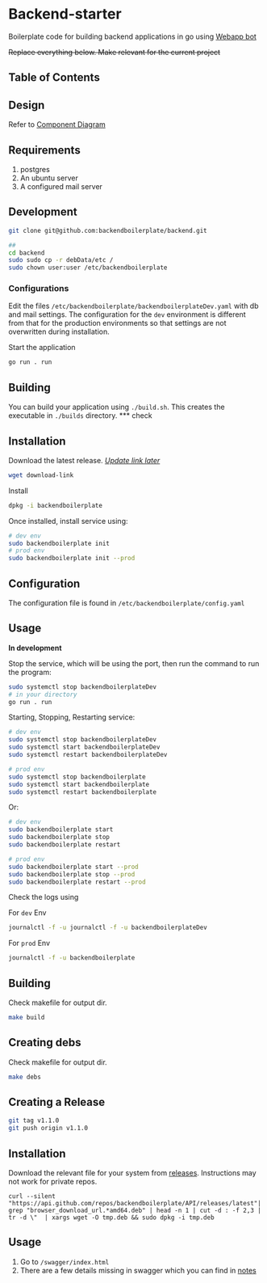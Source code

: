 # Backend-starter

Boilerplate code for building backend applications in go using [Webapp bot](https://github.com/webapprobot/webappbot)

~~Replace everything below. Make relevant for the current project~~
## Table of Contents

## Design
Refer to [Component Diagram](https://github.com/backendboilerplate/architecture/blob/master/APIcomponent.md)

## Requirements
1. postgres
2. An ubuntu server
3. A configured mail server 

## Development
```bash
git clone git@github.com:backendboilerplate/backend.git

##
cd backend
sudo sudo cp -r debData/etc /
sudo chown user:user /etc/backendboilerplate
```
### Configurations
Edit the files `/etc/backendboilerplate/backendboilerplateDev.yaml` with db and mail settings. The configuration for the `dev` environment is different from that for the production environments so that settings are not overwritten during installation.

Start the application
```bash
go run . run
```

## Building
You can build your application using `./build.sh`. This creates the executable in `./builds` directory.
*** check

## Installation
Download the latest release. [*Update link later*]()
```bash
wget download-link
```

Install
```bash
dpkg -i backendboilerplate
```

Once installed, install service using:
```bash
# dev env
sudo backendboilerplate init
# prod env
sudo backendboilerplate init --prod
```

## Configuration
The configuration file is found in `/etc/backendboilerplate/config.yaml`

## Usage
**In development**

Stop the service, which will be using the port, then run the command to run the program:

```bash
sudo systemctl stop backendboilerplateDev
# in your directory
go run . run
```


Starting, Stopping, Restarting service:
```bash
# dev env
sudo systemctl stop backendboilerplateDev
sudo systemctl start backendboilerplateDev
sudo systemctl restart backendboilerplateDev

# prod env
sudo systemctl stop backendboilerplate
sudo systemctl start backendboilerplate
sudo systemctl restart backendboilerplate
```
Or:

```bash
# dev env
sudo backendboilerplate start
sudo backendboilerplate stop
sudo backendboilerplate restart

# prod env
sudo backendboilerplate start --prod
sudo backendboilerplate stop --prod
sudo backendboilerplate restart --prod
```

Check the logs using

For `dev` Env
```bash
journalctl -f -u journalctl -f -u backendboilerplateDev
```

For `prod` Env
```bash
journalctl -f -u backendboilerplate
```

## Building
Check makefile for output dir.

```bash
make build
```

## Creating debs
Check makefile for output dir.

```bash
make debs
```

## Creating a Release
```bash
git tag v1.1.0
git push origin v1.1.0

```


## Installation

Download the relevant file for your system from [releases](https://github.com/webappbot/backendboilerplate/releases/tag/v1.0). Instructions may not work for private repos.

```
curl --silent "https://api.github.com/repos/backendboilerplate/API/releases/latest"|   grep "browser_download_url.*amd64.deb" | head -n 1 | cut -d : -f 2,3 | tr -d \"  | xargs wget -O tmp.deb && sudo dpkg -i tmp.deb
```


## Usage
1. Go to `/swagger/index.html`
2. There are a few details missing in swagger which you can find in [notes](notes.md)
